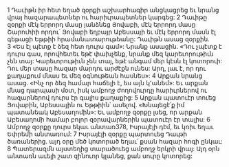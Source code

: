 1 Դաւիթն իր հետ եղած զօրքի աշխարհագիր անցկացրեց եւ նրանց վրայ հազարապետներ ու հարիւրապետներ կարգեց: 2 Դաւիթը զօրքի մէկ երրորդ մասը յանձնեց Յովաբի, մէկ երրորդ մասը Շարուհիի որդու՝ Յովաբի եղբայր Աբեսսայի եւ մէկ երրորդ մասն էլ գեթացի Եթթիի հրամանատարութեանը: Դաւիթն ասաց զօրքին. 3 «Ես էլ պէտք է ձեզ հետ դուրս գամ»: Նրանք ասացին. «Դու չպէտք է դուրս գաս, որովհետեւ եթէ փախչենք, նրանք մեզ կարեւորութիւն չեն տայ: Կարեւորութիւն չեն տայ, եթէ անգամ մեր կէսն էլ կոտորուի: Դու մեր տասը հազար մարդու արժէքն ունես: Արդ, լաւ է, որ դու քաղաքում մնաս եւ մեզ օգնութեան հասնես»: 4 Արքան նրանց ասաց. «Ինչ որ ձեզ համար հաճելի է, ես այն կ՚անեմ»: Եւ արքան մնաց դարպասի մօտ, իսկ ամբողջ ժողովուրդը հարիւրներով ու հազարներով դուրս էր գալիս քաղաքից: 5 Արքան պատուէր տուեց Յովաբին, Աբեսսային ու Եթթիին՝ ասելով. «Խնայեցէ՛ք իմ պատանեակ Աբեսաղոմին»: Եւ ամբողջ զօրքը լսեց, որ արքան Աբեսաղոմի համար բոլոր զօրավարներին պատուէր էր տալիս:
6 Ամբողջ զօրքը դուրս եկաւ անտառ378, Իսրայէլի դէմ, եւ կռիւ եղաւ Եփրեմի անտառում: 7 Իսրայէլի զօրքը պարտուեց Դաւթի ծառաներից. այդ օրը մեծ կոտորած եղաւ՝ քսան հազար հոգի ընկաւ: 8 Պատերազմն այստեղից տարածուեց ամբողջ երկրի վրայ: Այդ օրն անտառն աւելի շատ զինուոր կլանեց, քան սուրը կոտորեց:
